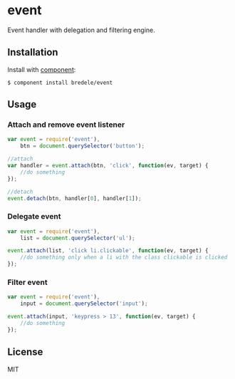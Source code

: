 
# event

  Event handler with delegation and filtering engine.

## Installation

  Install with [component](http://component.io):

    $ component install bredele/event

## Usage

### Attach and remove event listener

```js
var event = require('event'),
    btn = document.querySelector('button');

//attach
var handler = event.attach(btn, 'click', function(ev, target) {
	//do something
});

//detach
event.detach(btn, handler[0], handler[1]);

```


### Delegate event


```js
var event = require('event'),
    list = document.querySelector('ul');

event.attach(list, 'click li.clickable', function(ev, target) {
	//do something only when a li with the class clickable is clicked
});
```


### Filter event

```js
var event = require('event'),
    input = document.querySelector('input');

event.attach(input, 'keypress > 13', function(ev, target) {
	//do something
});

```


## License

  MIT
